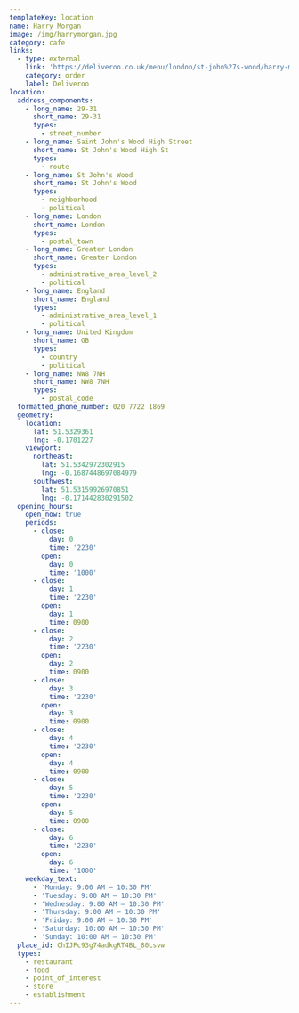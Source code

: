 ```yaml
---
templateKey: location
name: Harry Morgan
image: /img/harrymorgan.jpg
category: cafe
links:
  - type: external
    link: 'https://deliveroo.co.uk/menu/london/st-john%27s-wood/harry-morgan'
    category: order
    label: Deliveroo
location:
  address_components:
    - long_name: 29-31
      short_name: 29-31
      types:
        - street_number
    - long_name: Saint John's Wood High Street
      short_name: St John's Wood High St
      types:
        - route
    - long_name: St John's Wood
      short_name: St John's Wood
      types:
        - neighborhood
        - political
    - long_name: London
      short_name: London
      types:
        - postal_town
    - long_name: Greater London
      short_name: Greater London
      types:
        - administrative_area_level_2
        - political
    - long_name: England
      short_name: England
      types:
        - administrative_area_level_1
        - political
    - long_name: United Kingdom
      short_name: GB
      types:
        - country
        - political
    - long_name: NW8 7NH
      short_name: NW8 7NH
      types:
        - postal_code
  formatted_phone_number: 020 7722 1869
  geometry:
    location:
      lat: 51.5329361
      lng: -0.1701227
    viewport:
      northeast:
        lat: 51.5342972302915
        lng: -0.1687448697084979
      southwest:
        lat: 51.53159926970851
        lng: -0.171442830291502
  opening_hours:
    open_now: true
    periods:
      - close:
          day: 0
          time: '2230'
        open:
          day: 0
          time: '1000'
      - close:
          day: 1
          time: '2230'
        open:
          day: 1
          time: 0900
      - close:
          day: 2
          time: '2230'
        open:
          day: 2
          time: 0900
      - close:
          day: 3
          time: '2230'
        open:
          day: 3
          time: 0900
      - close:
          day: 4
          time: '2230'
        open:
          day: 4
          time: 0900
      - close:
          day: 5
          time: '2230'
        open:
          day: 5
          time: 0900
      - close:
          day: 6
          time: '2230'
        open:
          day: 6
          time: '1000'
    weekday_text:
      - 'Monday: 9:00 AM – 10:30 PM'
      - 'Tuesday: 9:00 AM – 10:30 PM'
      - 'Wednesday: 9:00 AM – 10:30 PM'
      - 'Thursday: 9:00 AM – 10:30 PM'
      - 'Friday: 9:00 AM – 10:30 PM'
      - 'Saturday: 10:00 AM – 10:30 PM'
      - 'Sunday: 10:00 AM – 10:30 PM'
  place_id: ChIJFc93g74adkgRT4BL_80Lsvw
  types:
    - restaurant
    - food
    - point_of_interest
    - store
    - establishment
---
```

